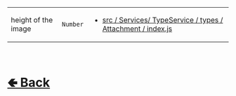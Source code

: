 <table>
<tr><td>

height of the image<br>

</td><td> 

`Number`

</td><td>

- [src / Services/ TypeService / types / Attachment / index.js](https://github.com/paishee/noscord.js/blob/main/src/Services/TypeService/types/Attachment/index.js)

</td></tr>

</table>

<br> <h1> [🢀 Back](https://github.com/paishee/noscord.js/wiki/Attachment-Elements) </h1>
